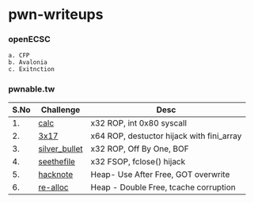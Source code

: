 # pwn-writeups

### openECSC
    a. CFP
    b. Avalonia
    c. Exitnction

### pwnable.tw

| S.No | Challenge | Desc |
|------|-----------|------------------|
| 1.    | [calc](pwnable.tw/calc.md) | x32 ROP, int 0x80 syscall |
| 2.    | [3x17](pwnable.tw/3x17.md) | x64 ROP, destuctor hijack with fini_array |
| 3.    | [silver_bullet](pwnable.tw/silver_bullet.md) | x32 ROP, Off By One, BOF |
| 4.    | [seethefile](pwnable.tw/seethefile.md) | x32 FSOP, fclose() hijack |
| 5.    | [hacknote](pwnable.tw/hacknote.md) | Heap- Use After Free, GOT overwrite |
| 6.    | [re-alloc](pwnable.tw/re-alloc.md) | Heap - Double Free, tcache corruption|
